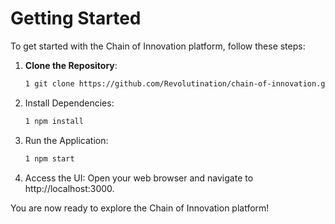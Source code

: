 # Getting Started

To get started with the Chain of Innovation platform, follow these steps:

1. **Clone the Repository**: 
   ```bash
   1 git clone https://github.com/Revolutination/chain-of-innovation.git
   ```

2. Install Dependencies:

   ```bash
   1 npm install
   ```
   
3. Run the Application:

   ```bash
   1 npm start
   ```
   
4. Access the UI: Open your web browser and navigate to http://localhost:3000.

You are now ready to explore the Chain of Innovation platform!
